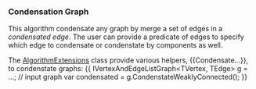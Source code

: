 ### Condensation Graph

This algorithm condensate any graph by merge a set of edges in a _condensated edge_. The user can provide a predicate of edges to specify which edge to condensate or condenstate by components as well.

The [AlgorithmExtensions](AlgorithmExtensions) class provide various helpers, {{Condensate...}}, to condenstate graphs:
{{
IVertexAndEdgeListGraph<TVertex, TEdge> g = ...; // input graph
var condensated = g.CondenstateWeaklyConnected();
}}